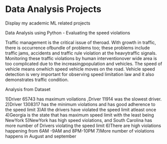 # Data Analysis Projects
Display my academic ML related projects


Data Analysis using Python - Evaluating the speed violations

Traffic management is the critical issue of theroad. With growth in traffic, there is occurrence ofbundle of problems too; these problems include traffic jams, accidents and traffic rule violation at the heavytraffic signals. Monitoring these traffic violations by human interventionover wide area is too complicated due to the increasingpopulation and vehicles. The speed of vehicle means onwhich speed vehicle moves on the road. Vehicle speed detection is very important for observing speed limitation law and it also demonstrates traffic condition.

Analysis from Dataset

1)Driver 65743 has maximum voilations ,Driver 11914 was the slowest driver.
2)Driver 1308317 has the minimum violations and has good adherence to the speed limit
3)All the drivers have violated the speed limit atleast once
4)Georgia is the state that has maximum speed limit with the least being NewYork
5)NewYork has high speed violations, and South Carolina has more number of Drivers violating the speed limit
6)There are high violations happening from 6AM -9AM and 8PM-10PM
7)More number of violations happens in August and september





